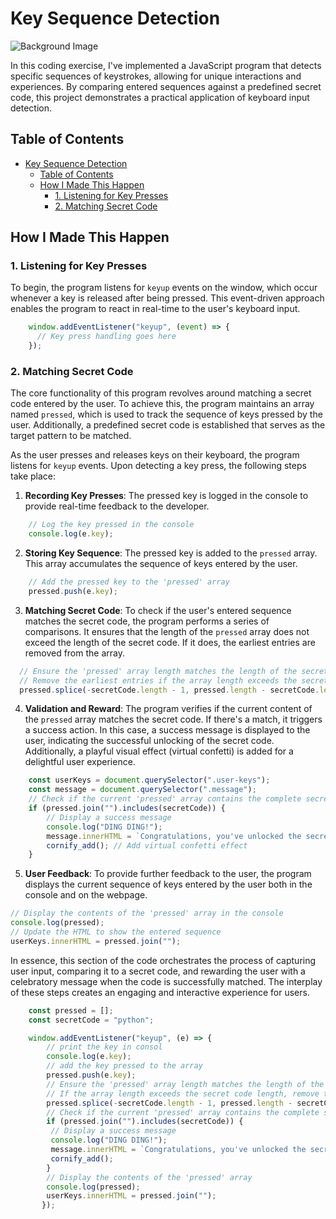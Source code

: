 # Key Sequence Detection

![Background Image](assets/image/background.png)

In this coding exercise, I've implemented a JavaScript program that detects specific sequences of keystrokes, allowing for unique interactions and experiences. By comparing entered sequences against a predefined secret code, this project demonstrates a practical application of keyboard input detection.

## Table of Contents

- [Key Sequence Detection](#key-sequence-detection)
  - [Table of Contents](#table-of-contents)
  - [How I Made This Happen](#how-i-made-this-happen)
    - [1. Listening for Key Presses](#1-listening-for-key-presses)
    - [2. Matching Secret Code](#2-matching-secret-code)

## How I Made This Happen

### 1. Listening for Key Presses

To begin, the program listens for `keyup` events on the window, which occur whenever a key is released after being pressed. This event-driven approach enables the program to react in real-time to the user's keyboard input.

```javascript
    window.addEventListener("keyup", (event) => {
      // Key press handling goes here
    });
```

### 2. Matching Secret Code

The core functionality of this program revolves around matching a secret code entered by the user. To achieve this, the program maintains an array named `pressed`, which is used to track the sequence of keys pressed by the user. Additionally, a predefined secret code is established that serves as the target pattern to be matched.

As the user presses and releases keys on their keyboard, the program listens for `keyup` events. Upon detecting a key press, the following steps take place:

1. **Recording Key Presses**: The pressed key is logged in the console to provide real-time feedback to the developer.

```javascript
    // Log the key pressed in the console
    console.log(e.key);
```

2. **Storing Key Sequence**: The pressed key is added to the `pressed` array. This array accumulates the sequence of keys entered by the user.

```javascript
    // Add the pressed key to the 'pressed' array
    pressed.push(e.key);
```

3. **Matching Secret Code**: To check if the user's entered sequence matches the secret code, the program performs a series of comparisons. It ensures that the length of the `pressed` array does not exceed the length of the secret code. If it does, the earliest entries are removed from the array.

```javascript
  // Ensure the 'pressed' array length matches the length of the secret code
  // Remove the earliest entries if the array length exceeds the secret code length
  pressed.splice(-secretCode.length - 1, pressed.length - secretCode.length);
```

4. **Validation and Reward**: The program verifies if the current content of the `pressed` array matches the secret code. If there's a match, it triggers a success action. In this case, a success message is displayed to the user, indicating the successful unlocking of the secret code. Additionally, a playful visual effect (virtual confetti) is added for a delightful user experience.

```javascript
    const userKeys = document.querySelector(".user-keys");
    const message = document.querySelector(".message");
    // Check if the current 'pressed' array contains the complete secret code
    if (pressed.join("").includes(secretCode)) {
        // Display a success message
        console.log("DING DING!");
        message.innerHTML = `Congratulations, you've unlocked the secret 🏆! ...`;
        cornify_add(); // Add virtual confetti effect
    }
```

5. **User Feedback**: To provide further feedback to the user, the program displays the current sequence of keys entered by the user both in the console and on the webpage.

```javascript
// Display the contents of the 'pressed' array in the console
console.log(pressed);
// Update the HTML to show the entered sequence
userKeys.innerHTML = pressed.join("");
```

In essence, this section of the code orchestrates the process of capturing user input, comparing it to a secret code, and rewarding the user with a celebratory message when the code is successfully matched. The interplay of these steps creates an engaging and interactive experience for users.

```javascript
    const pressed = [];
    const secretCode = "python";

    window.addEventListener("keyup", (e) => {
        // print the key in consol
        console.log(e.key);
        // add the key pressed to the array
        pressed.push(e.key);
        // Ensure the 'pressed' array length matches the length of the secret code.
        // If the array length exceeds the secret code length, remove the earliest entries.
        pressed.splice(-secretCode.length - 1, pressed.length - secretCode.length);
        // Check if the current 'pressed' array contains the complete secret code.
        if (pressed.join("").includes(secretCode)) {
         // Display a success message
         console.log("DING DING!");
         message.innerHTML = `Congratulations, you've unlocked the secret 🏆! ...`;
         cornify_add();
        }
        // Display the contents of the 'pressed' array
        console.log(pressed);
        userKeys.innerHTML = pressed.join("");
       });
```
